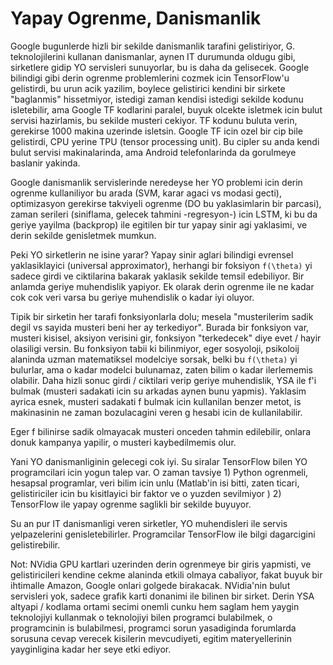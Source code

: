 # Yapay Ogrenme, Danismanlik

Google bugunlerde hizli bir sekilde danismanlik tarafini gelistiriyor,
G. teknolojilerini kullanan danismanlar, aynen IT durumunda oldugu
gibi, sirketlere gidip YO servisleri sunuyorlar, bu is daha da
gelisecek. Google bilindigi gibi derin ogrenme problemlerini cozmek
icin TensorFlow'u gelistirdi, bu urun acik yazilim, boylece
gelistirici kendini bir sirkete  "baglanmis" hissetmiyor, istedigi
zaman kendisi istedigi sekilde kodunu isletebilir, ama Google TF
kodlarini paralel, buyuk olcekte isletmek icin bulut servisi
hazirlamis, bu sekilde musteri cekiyor. TF kodunu buluta verin,
gerekirse 1000 makina uzerinde isletsin. Google TF icin ozel bir cip
bile gelistirdi, CPU yerine TPU (tensor processing unit). Bu cipler su
anda kendi bulut servisi makinalarinda, ama Android telefonlarinda da
gorulmeye baslanir yakinda.

Google danismanlik servislerinde neredeyse her YO problemi icin derin
ogrenme kullaniliyor bu arada (SVM, karar agaci vs modasi gecti),
optimizasyon gerekirse takviyeli ogrenme (DO bu yaklasimlarin bir
parcasi), zaman serileri (siniflama, gelecek tahmini -regresyon-) icin
LSTM, ki bu da geriye yayilma (backprop) ile egitilen bir tur yapay
sinir agi yaklasimi, ve derin sekilde genisletmek mumkun.

Peki YO sirketlerin ne isine yarar? Yapay sinir aglari bilindigi
evrensel yaklasiklayici (universal approximator), herhangi bir
foksiyon `f(\theta)` yi sadece girdi ve ciktilarina bakarak yaklasik
sekilde temsil edebiliyor. Bir anlamda geriye muhendislik yapiyor. Ek
olarak derin ogrenme ile ne kadar cok cok veri varsa bu geriye
muhendislik o kadar iyi oluyor.

Tipik bir sirketin her tarafi fonksiyonlarla dolu; mesela
"musterilerim sadik degil vs sayida musteri beni her ay
terkediyor". Burada bir fonksiyon var, musteri kisisel, aksiyon
verisini gir, fonksiyon "terkedecek" diye evet / hayir olasiligi
versin. Bu fonksiyon tabii ki bilinmiyor, eger sosyoloji, psikoloij
alaninda uzman matematiksel modelciye sorsak, belki bu `f(\theta)` yi
bulurlar, ama o kadar modelci bulunamaz, zaten bilim o kadar
ilerlememis olabilir. Daha hizli sonuc girdi / ciktilari verip geriye
muhendislik, YSA ile f'i bulmak (musteri sadakati icin su arkadas
aynen bunu yapmis). Yaklasim ayrica esnek, musteri sadakati f bulmak
icin kullanilan benzer metot, is makinasinin ne zaman bozulacagini
veren g hesabi icin de kullanilabilir.

Eger f bilinirse sadik olmayacak musteri onceden tahmin edilebilir,
onlara donuk kampanya yapilir, o musteri kaybedilmemis olur. 

Yani YO danismanliginin gelecegi cok iyi. Su siralar TensorFlow bilen
YO programcilari icin yogun talep var. O zaman tavsiye 1) Python
ogrenmeli, hesapsal programlar, veri bilim icin unlu (Matlab'in isi
bitti, zaten ticari, gelistiriciler icin bu kisitlayici bir faktor ve
o yuzden sevilmiyor ) 2) TensorFlow ile yapay ogrenme saglikli bir
sekilde buyuyor.

Su an pur IT danismanligi veren sirketler, YO muhendisleri ile servis
yelpazelerini genisletebilirler. Programcilar TensorFlow ile bilgi
dagarcigini gelistirebilir.

Not: NVidia GPU kartlari uzerinden derin ogrenmeye bir giris yapmisti,
ve gelistiricileri kendine cekme alaninda etkili olmaya cabaliyor,
fakat buyuk bir ihtimalle Amazon, Google onlari golgede
birakacak. NVidia'nin bulut servisleri yok, sadece grafik karti
donanimi ile bilinen bir sirket. Derin YSA altyapi / kodlama ortami
secimi onemli cunku hem saglam hem yaygin teknolojiyi kullanmak o
teknolojiyi bilen programci bulabilmek, o programcinin is bulabilmesi,
programci sorun yasadiginda forumlarda sorusuna cevap verecek
kisilerin mevcudiyeti, egitim materyellerinin yayginligina kadar her
seye etki ediyor.






